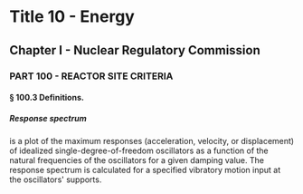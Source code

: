 
# Title 10 - Energy
## Chapter I - Nuclear Regulatory Commission
### PART 100 - REACTOR SITE CRITERIA
#### § 100.3 Definitions.
##### Response spectrum

is a plot of the maximum responses (acceleration, velocity, or displacement) of idealized single-degree-of-freedom oscillators as a function of the natural frequencies of the oscillators for a given damping value. The response spectrum is calculated for a specified vibratory motion input at the oscillators' supports.
